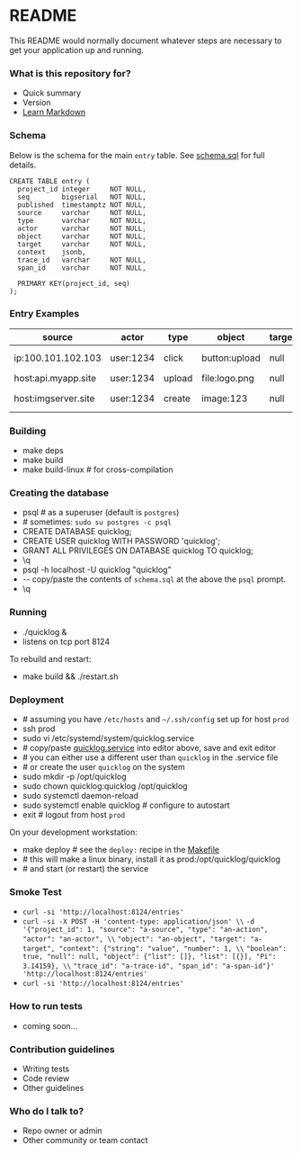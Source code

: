 # README #

This README would normally document whatever steps are necessary to get your application up and running.

### What is this repository for? ###

* Quick summary
* Version
* [Learn Markdown](https://bitbucket.org/tutorials/markdowndemo)

### Schema

Below is the schema for the main `entry` table. See [schema.sql](schema.sql) for full details.

```
CREATE TABLE entry (
  project_id integer     NOT NULL,
  seq        bigserial   NOT NULL,
  published  timestamptz NOT NULL,
  source     varchar     NOT NULL,
  type       varchar     NOT NULL,
  actor      varchar     NOT NULL,
  object     varchar     NOT NULL,
  target     varchar     NOT NULL,
  context    jsonb,
  trace_id   varchar     NOT NULL,
  span_id    varchar     NOT NULL,

  PRIMARY KEY(project_id, seq)
);
```

### Entry Examples

| source              | actor     | type   | object        | target    | context              |
| ------------------- | --------  | ------ | ------------- | --------- | -------------------- |
| ip:100.101.102.103  | user:1234 | click  | button:upload | null      | {"page": "/photos"}  |
| host:api.myapp.site | user:1234 | upload | file:logo.png | null      | null                 |
| host:imgserver.site | user:1234 | create | image:123     | null      | {"file": "logo.png"} |

### Building ###

* make deps
* make build
* make build-linux # for cross-compilation

### Creating the database ###

* psql # as a superuser (default is `postgres`)
* \# sometimes: `sudo su postgres -c psql`
* CREATE DATABASE quicklog;
* CREATE USER quicklog WITH PASSWORD 'quicklog';
* GRANT ALL PRIVILEGES ON DATABASE quicklog TO quicklog;
* \q
* psql -h localhost -U quicklog "quicklog"
* -- copy/paste the contents of `schema.sql` at the above the `psql` prompt.
* \q

### Running ###

* ./quicklog &
* listens on tcp port 8124

To rebuild and restart:

* make build && ./restart.sh

### Deployment ###

* \# assuming you have `/etc/hosts` and `~/.ssh/config` set up for host `prod`
* ssh prod
* sudo vi /etc/systemd/system/quicklog.service
* \# copy/paste [quicklog.service](quicklog.service) into editor above, save and exit editor
* \# you can either use a different user than `quicklog` in the .service file
* \# or create the user `quicklog` on the system
* sudo mkdir -p /opt/quicklog
* sudo chown quicklog:quicklog /opt/quicklog
* sudo systemctl daemon-reload
* sudo systemctl enable quicklog # configure to autostart
* exit # logout from host `prod`

On your development workstation:

* make deploy # see the `deploy:` recipe in the [Makefile](Makefile)
* \# this will make a linux binary, install it as prod:/opt/quicklog/quicklog
* \# and start (or restart) the service

### Smoke Test ###

* `curl -si 'http://localhost:8124/entries'`
* `curl -si -X POST -H 'content-type: application/json' \\`
   `-d '{"project_id": 1, "source": "a-source", "type": "an-action", "actor": "an-actor", \\`
   `"object": "an-object", "target": "a-target", "context": {"string": "value", "number": 1, \\`
   `"boolean": true, "null": null, "object": {"list": []}, "list": [{}], "Pi": 3.14159}, \\`
   `"trace_id": "a-trace-id", "span_id": "a-span-id"}' 'http://localhost:8124/entries'`
* `curl -si 'http://localhost:8124/entries'`

### How to run tests ###

* coming soon...

### Contribution guidelines ###

* Writing tests
* Code review
* Other guidelines

### Who do I talk to? ###

* Repo owner or admin
* Other community or team contact

